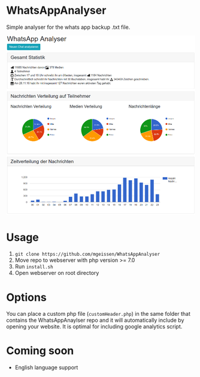 # WhatsAppAnalyser

Simple analyser for the whats app backup .txt file.

![Sample Screenshot](screenshotSample.png)

# Usage
1. `git clone https://github.com/mgeissen/WhatsAppAnalyser`
2. Move repo to webserver with php version >= 7.0
3. Run `install.sh`
4. Open webserver on root directory

# Options

You can place a custom php file (`customHeader.php`) in the same folder that contains the WhatsAppAnaylser repo and it will automatically include by opening your website. It is optimal for including google analytics script.

# Coming soon

* English language support
